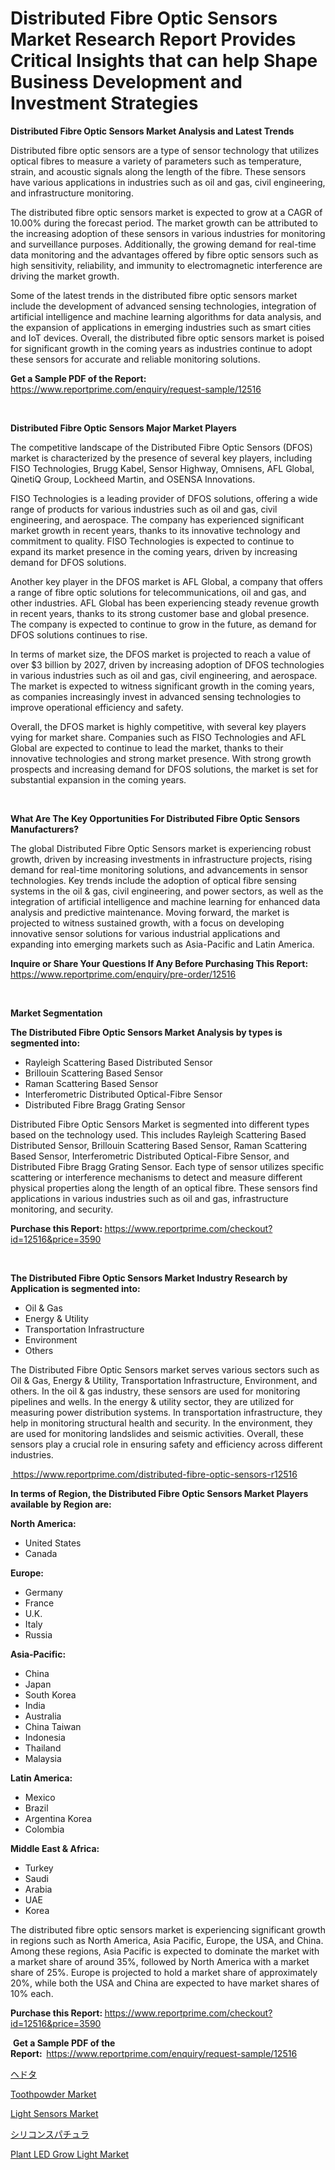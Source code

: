 <p><h1>Distributed Fibre Optic Sensors Market Research Report Provides Critical Insights that can help Shape Business Development and Investment Strategies</h1></p><p><strong>Distributed Fibre Optic Sensors Market Analysis and Latest Trends</strong></p>
<p><p>Distributed fibre optic sensors are a type of sensor technology that utilizes optical fibres to measure a variety of parameters such as temperature, strain, and acoustic signals along the length of the fibre. These sensors have various applications in industries such as oil and gas, civil engineering, and infrastructure monitoring.</p><p>The distributed fibre optic sensors market is expected to grow at a CAGR of 10.00% during the forecast period. The market growth can be attributed to the increasing adoption of these sensors in various industries for monitoring and surveillance purposes. Additionally, the growing demand for real-time data monitoring and the advantages offered by fibre optic sensors such as high sensitivity, reliability, and immunity to electromagnetic interference are driving the market growth.</p><p>Some of the latest trends in the distributed fibre optic sensors market include the development of advanced sensing technologies, integration of artificial intelligence and machine learning algorithms for data analysis, and the expansion of applications in emerging industries such as smart cities and IoT devices. Overall, the distributed fibre optic sensors market is poised for significant growth in the coming years as industries continue to adopt these sensors for accurate and reliable monitoring solutions.</p></p>
<p><strong>Get a Sample PDF of the Report:&nbsp;</strong> <a href="https://www.reportprime.com/enquiry/request-sample/12516">https://www.reportprime.com/enquiry/request-sample/12516</a></p>
<p>&nbsp;</p>
<p><strong>Distributed Fibre Optic Sensors Major Market Players</strong></p>
<p><p>The competitive landscape of the Distributed Fibre Optic Sensors (DFOS) market is characterized by the presence of several key players, including FISO Technologies, Brugg Kabel, Sensor Highway, Omnisens, AFL Global, QinetiQ Group, Lockheed Martin, and OSENSA Innovations.</p><p>FISO Technologies is a leading provider of DFOS solutions, offering a wide range of products for various industries such as oil and gas, civil engineering, and aerospace. The company has experienced significant market growth in recent years, thanks to its innovative technology and commitment to quality. FISO Technologies is expected to continue to expand its market presence in the coming years, driven by increasing demand for DFOS solutions.</p><p>Another key player in the DFOS market is AFL Global, a company that offers a range of fibre optic solutions for telecommunications, oil and gas, and other industries. AFL Global has been experiencing steady revenue growth in recent years, thanks to its strong customer base and global presence. The company is expected to continue to grow in the future, as demand for DFOS solutions continues to rise.</p><p>In terms of market size, the DFOS market is projected to reach a value of over $3 billion by 2027, driven by increasing adoption of DFOS technologies in various industries such as oil and gas, civil engineering, and aerospace. The market is expected to witness significant growth in the coming years, as companies increasingly invest in advanced sensing technologies to improve operational efficiency and safety.</p><p>Overall, the DFOS market is highly competitive, with several key players vying for market share. Companies such as FISO Technologies and AFL Global are expected to continue to lead the market, thanks to their innovative technologies and strong market presence. With strong growth prospects and increasing demand for DFOS solutions, the market is set for substantial expansion in the coming years.</p></p>
<p>&nbsp;</p>
<p><strong>What Are The Key Opportunities For Distributed Fibre Optic Sensors Manufacturers?</strong></p>
<p><p>The global Distributed Fibre Optic Sensors market is experiencing robust growth, driven by increasing investments in infrastructure projects, rising demand for real-time monitoring solutions, and advancements in sensor technologies. Key trends include the adoption of optical fibre sensing systems in the oil & gas, civil engineering, and power sectors, as well as the integration of artificial intelligence and machine learning for enhanced data analysis and predictive maintenance. Moving forward, the market is projected to witness sustained growth, with a focus on developing innovative sensor solutions for various industrial applications and expanding into emerging markets such as Asia-Pacific and Latin America.</p></p>
<p><strong>Inquire or Share Your Questions If Any Before Purchasing This Report:</strong> <a href="https://www.reportprime.com/enquiry/pre-order/12516">https://www.reportprime.com/enquiry/pre-order/12516</a></p>
<p>&nbsp;</p>
<p><strong>Market Segmentation</strong></p>
<p><strong>The Distributed Fibre Optic Sensors Market Analysis by types is segmented into:</strong></p>
<p><ul><li>Rayleigh Scattering Based Distributed Sensor</li><li>Brillouin Scattering Based Sensor</li><li>Raman Scattering Based Sensor</li><li>Interferometric Distributed Optical-Fibre Sensor</li><li>Distributed Fibre Bragg Grating Sensor</li></ul></p>
<p><p>Distributed Fibre Optic Sensors Market is segmented into different types based on the technology used. This includes Rayleigh Scattering Based Distributed Sensor, Brillouin Scattering Based Sensor, Raman Scattering Based Sensor, Interferometric Distributed Optical-Fibre Sensor, and Distributed Fibre Bragg Grating Sensor. Each type of sensor utilizes specific scattering or interference mechanisms to detect and measure different physical properties along the length of an optical fibre. These sensors find applications in various industries such as oil and gas, infrastructure monitoring, and security.</p></p>
<p><strong>Purchase this Report:&nbsp;</strong><a href="https://www.reportprime.com/checkout?id=12516&price=3590">https://www.reportprime.com/checkout?id=12516&price=3590</a></p>
<p>&nbsp;</p>
<p><strong>The Distributed Fibre Optic Sensors Market Industry Research by Application is segmented into:</strong></p>
<p><ul><li>Oil & Gas</li><li>Energy & Utility</li><li>Transportation Infrastructure</li><li>Environment</li><li>Others</li></ul></p>
<p><p>The Distributed Fibre Optic Sensors market serves various sectors such as Oil & Gas, Energy & Utility, Transportation Infrastructure, Environment, and others. In the oil & gas industry, these sensors are used for monitoring pipelines and wells. In the energy & utility sector, they are utilized for measuring power distribution systems. In transportation infrastructure, they help in monitoring structural health and security. In the environment, they are used for monitoring landslides and seismic activities. Overall, these sensors play a crucial role in ensuring safety and efficiency across different industries.</p></p>
<p><a href="https://www.reportprime.com/distributed-fibre-optic-sensors-r12516">&nbsp;https://www.reportprime.com/distributed-fibre-optic-sensors-r12516</a></p>
<p><strong>In terms of Region, the Distributed Fibre Optic Sensors Market Players available by Region are:</strong></p>
<p>
    <p> <strong> North America: </strong>
        <ul>
            <li>United States</li>
            <li>Canada</li>
        </ul>
        </p> 
    <p> <strong> Europe: </strong>
        <ul>
            <li>Germany</li>
            <li>France</li>
            <li>U.K.</li>
            <li>Italy</li>
            <li>Russia</li>
        </ul>
        </p> 
    <p> <strong> Asia-Pacific: </strong>
        <ul>
            <li>China</li>
            <li>Japan</li>
            <li>South Korea</li>
            <li>India</li>
            <li>Australia</li>
            <li>China Taiwan</li>
            <li>Indonesia</li>
            <li>Thailand</li>
            <li>Malaysia</li>
        </ul>
        </p> 
    <p> <strong> Latin America: </strong>
        <ul>
            <li>Mexico</li>
            <li>Brazil</li>
            <li>Argentina Korea</li>
            <li>Colombia</li>
        </ul>
        </p> 
    <p> <strong> Middle East & Africa: </strong>
        <ul>
            <li>Turkey</li>
            <li>Saudi</li>
            <li>Arabia</li>
            <li>UAE</li>
            <li>Korea</li>
        </ul>
    </p>
    </p>
<p><p>The distributed fibre optic sensors market is experiencing significant growth in regions such as North America, Asia Pacific, Europe, the USA, and China. Among these regions, Asia Pacific is expected to dominate the market with a market share of around 35%, followed by North America with a market share of 25%. Europe is projected to hold a market share of approximately 20%, while both the USA and China are expected to have market shares of 10% each.</p></p>
<p><strong>Purchase this Report: </strong><a href="https://www.reportprime.com/checkout?id=12516&price=3590">https://www.reportprime.com/checkout?id=12516&price=3590</a></p>
<p>&nbsp;<strong>Get a Sample PDF of the Report:&nbsp;&nbsp;</strong><a href="https://www.reportprime.com/enquiry/request-sample/12516">https://www.reportprime.com/enquiry/request-sample/12516</a></p>
<p><strong></strong></p>
<p><p><a href="https://github.com/EmoryYundt1935/Market-Research-Report-List-1/blob/main/691569970811.md">ヘドタ</a></p><p><a href="https://issuu.com/reportprime-2/docs/toothpowder-market-size-2030.pptx">Toothpowder Market</a></p><p><a href="https://github.com/DeonteStanton2023/Market-Research-Report-List-1/blob/main/light-sensors-market.md">Light Sensors Market</a></p><p><a href="https://github.com/mm14022023/Market-Research-Report-List-1/blob/main/184212770812.md">シリコンスパチュラ</a></p><p><a href="https://github.com/Glendatilghmankmgz0rbhwpy/Market-Research-Report-List-2/blob/main/plant-led-grow-light-market.md">Plant LED Grow Light Market</a></p></p>